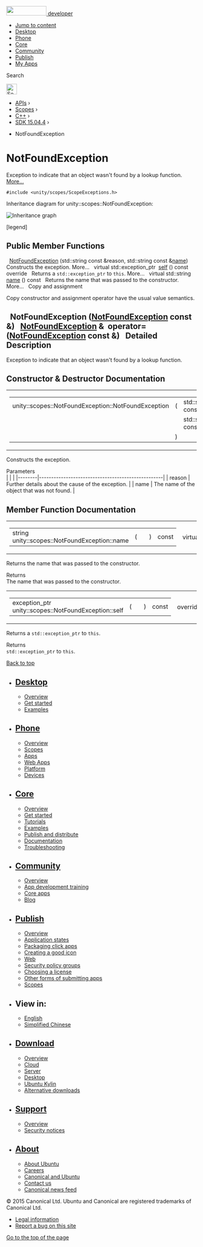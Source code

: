 <a href="https://developer.ubuntu.com/" class="logo-ubuntu"><img src="https://developer.ubuntu.com/assets/sites/ubuntu/latest/u/img/logos/logo-ubuntu-orange.svg" width="106" height="25" /> <span>developer</span></a>

-   [Jump to content](index.html#main-content)
-   [Desktop](https://developer.ubuntu.com/en/desktop/)
-   [Phone](https://developer.ubuntu.com/en/phone/)
-   [Core](https://developer.ubuntu.com/core)
-   [Community](https://developer.ubuntu.com/en/community/)
-   [Publish](https://developer.ubuntu.com/en/publish/)
-   [My Apps](https://myapps.developer.ubuntu.com/)

Search

<img src="https://developer.ubuntu.com/assets/sites/ubuntu/latest/u/img/search-white.svg" alt="Search" height="28" />

-   [APIs](../../../../index.html) ›
-   [Scopes](../../../index.html) ›
-   [C++](../../index.html) ›
-   [SDK 15.04.4](../index.html) ›

<!-- -->

-   NotFoundException

NotFoundException
=================

Exception to indicate that an object wasn't found by a lookup function. [More...](index.html#details)

`#include <unity/scopes/ScopeExceptions.h>`

Inheritance diagram for unity::scopes::NotFoundException:

![Inheritance graph](https://developer.ubuntu.com/static/devportal_uploaded/90474ec5-3dee-4cf5-abb0-a43f072a07c7-api/scopes/cpp/sdk-15.04.4/unity.scopes.NotFoundException/classunity_1_1scopes_1_1_not_found_exception__inherit__graph.png)

<span class="legend">\[legend\]</span>

<span id="pub-methods"></span> Public Member Functions
------------------------------------------------------

 
<a href="index.html#adcda23015482c9a3fd7d7890ab152b9f" class="el">NotFoundException</a> (std::string const &reason, std::string const &<a href="index.html#a7a27983f2cfa8034f2dccb67a996730b" class="el">name</a>)
 
Constructs the exception. More...
 
virtual std::exception\_ptr 
<a href="index.html#a649bfe3375d8e276394a73c07908411d" class="el">self</a> () const override
 
Returns a `std::exception_ptr` to `this`. More...
 
virtual std::string 
<a href="index.html#a7a27983f2cfa8034f2dccb67a996730b" class="el">name</a> () const
 
Returns the name that was passed to the constructor. More...
 
Copy and assignment

Copy constructor and assignment operator have the usual value semantics.

<span id="a4d2e1c742216f117a0fb1cccf1f3c888" class="anchor"></span>  
**NotFoundException** (<a href="index.html" class="el">NotFoundException</a> const &)
 
<span id="a72645a19ae6ac64dfecba4bcb0a9dcbe" class="anchor"></span> <a href="index.html" class="el">NotFoundException</a> & 
**operator=** (<a href="index.html" class="el">NotFoundException</a> const &)
 
<span id="details"></span>
Detailed Description
--------------------

Exception to indicate that an object wasn't found by a lookup function.

Constructor & Destructor Documentation
--------------------------------------

<span id="adcda23015482c9a3fd7d7890ab152b9f" class="anchor"></span>
<table>
<colgroup>
<col width="50%" />
<col width="50%" />
</colgroup>
<tbody>
<tr class="odd">
<td><table>
<tbody>
<tr class="odd">
<td>unity::scopes::NotFoundException::NotFoundException</td>
<td>(</td>
<td>std::string const &amp; </td>
<td><em>reason</em>,</td>
</tr>
<tr class="even">
<td></td>
<td></td>
<td>std::string const &amp; </td>
<td><em>name</em> </td>
</tr>
<tr class="odd">
<td></td>
<td>)</td>
<td></td>
<td></td>
</tr>
</tbody>
</table></td>
<td><span class="mlabels"><span class="mlabel">explicit</span></span></td>
</tr>
</tbody>
</table>

Constructs the exception.

Parameters  
|        |                                                   |
|--------|---------------------------------------------------|
| reason | Further details about the cause of the exception. |
| name   | The name of the object that was not found.        |

Member Function Documentation
-----------------------------

<span id="a7a27983f2cfa8034f2dccb67a996730b" class="anchor"></span>
<table>
<colgroup>
<col width="50%" />
<col width="50%" />
</colgroup>
<tbody>
<tr class="odd">
<td><table>
<tbody>
<tr class="odd">
<td>string unity::scopes::NotFoundException::name</td>
<td>(</td>
<td></td>
<td>)</td>
<td>const</td>
</tr>
</tbody>
</table></td>
<td><span class="mlabels"><span class="mlabel">virtual</span></span></td>
</tr>
</tbody>
</table>

Returns the name that was passed to the constructor.

Returns  
The name that was passed to the constructor.

<span id="a649bfe3375d8e276394a73c07908411d" class="anchor"></span>
<table>
<colgroup>
<col width="50%" />
<col width="50%" />
</colgroup>
<tbody>
<tr class="odd">
<td><table>
<tbody>
<tr class="odd">
<td>exception_ptr unity::scopes::NotFoundException::self</td>
<td>(</td>
<td></td>
<td>)</td>
<td>const</td>
</tr>
</tbody>
</table></td>
<td><span class="mlabels"><span class="mlabel">override</span><span class="mlabel">virtual</span></span></td>
</tr>
</tbody>
</table>

Returns a `std::exception_ptr` to `this`.

Returns  
`std::exception_ptr` to `this`.

[Back to top](index.html#)

-   [Desktop](https://developer.ubuntu.com/en/desktop/)
    ---------------------------------------------------

    -   [Overview](https://developer.ubuntu.com/en/desktop/)
    -   [Get started](http://snapcraft.io/?utm_source=developer.ubuntu.com&utm_medium=devportal&utm_term=snaps%20snapcraft%20desktop&utm_content=menu&utm_campaign=duc_snappers)
    -   [Examples](https://github.com/ubuntu/snappy-playpen)

-   [Phone](https://developer.ubuntu.com/en/phone/)
    -----------------------------------------------

    -   [Overview](https://developer.ubuntu.com/en/phone/)
    -   [Scopes](https://developer.ubuntu.com/en/phone/scopes/)
    -   [Apps](https://developer.ubuntu.com/en/phone/apps/)
    -   [Web Apps](https://developer.ubuntu.com/en/phone/web/)
    -   [Platform](https://developer.ubuntu.com/en/phone/platform/)
    -   [Devices](https://developer.ubuntu.com/en/phone/devices/)

-   [Core](https://developer.ubuntu.com/core)
    -----------------------------------------

    -   [Overview](https://developer.ubuntu.com/core)
    -   [Get started](https://developer.ubuntu.com/core/get-started)
    -   [Tutorials](https://developer.ubuntu.com/core/tutorials)
    -   [Examples](https://developer.ubuntu.com/core/examples)
    -   [Publish and distribute](https://developer.ubuntu.com/core/publish-and-distribute)
    -   [Documentation](https://developer.ubuntu.com/core/documentation)
    -   [Troubleshooting](https://developer.ubuntu.com/core/troubleshooting)

-   [Community](https://developer.ubuntu.com/en/community/)
    -------------------------------------------------------

    -   [Overview](https://developer.ubuntu.com/en/community/)
    -   [App development training](https://developer.ubuntu.com/en/community/training/)
    -   [Core apps](https://developer.ubuntu.com/en/community/core-apps/)
    -   [Blog](https://developer.ubuntu.com/en/community/blog/)

-   [Publish](https://developer.ubuntu.com/en/publish/)
    ---------------------------------------------------

    -   [Overview](https://developer.ubuntu.com/en/publish/)
    -   [Application states](https://developer.ubuntu.com/en/publish/application-states/)
    -   [Packaging click apps](https://developer.ubuntu.com/en/publish/packaging-click-apps/)
    -   [Creating a good icon](https://developer.ubuntu.com/en/publish/creating-a-good-icon/)
    -   [Web](https://developer.ubuntu.com/en/publish/web/)
    -   [Security policy groups](https://developer.ubuntu.com/en/publish/security-policy-groups/)
    -   [Choosing a license](https://developer.ubuntu.com/en/publish/choosing-a-license/)
    -   [Other forms of submitting apps](https://developer.ubuntu.com/en/publish/other-forms-of-submitting-apps/)
    -   [Scopes](https://developer.ubuntu.com/en/publish/scopes/)

-   View in:
    --------

    -   [English](index.html "Change to language: English")
    -   [Simplified Chinese](index.html "Change to language: Simplified Chinese")

-   [Download](http://ubuntu.com/download/)
    ---------------------------------------

    -   [Overview](http://ubuntu.com/download)
    -   [Cloud](http://ubuntu.com/download/cloud)
    -   [Server](http://ubuntu.com/download/server)
    -   [Desktop](http://ubuntu.com/download/desktop)
    -   [Ubuntu Kylin](http://ubuntu.com/download/ubuntu-kylin)
    -   [Alternative downloads](http://ubuntu.com/download/alternative-downloads)

-   [Support](http://ubuntu.com/support/)
    -------------------------------------

    -   [Overview](http://ubuntu.com/support)
    -   [Security notices](http://www.ubuntu.com/usn/)

-   [About](http://ubuntu.com/about/)
    ---------------------------------

    -   [About Ubuntu](http://ubuntu.com/about/about-ubuntu)
    -   [Careers](http://www.canonical.com/careers)
    -   [Canonical and Ubuntu](http://ubuntu.com/about/canonical-and-ubuntu)
    -   [Contact us](http://ubuntu.com/about/contact-us)
    -   [Canonical news feed](http://insights.ubuntu.com/feed/)

© 2015 Canonical Ltd. Ubuntu and Canonical are registered trademarks of Canonical Ltd.

-   [Legal information](http://www.ubuntu.com/legal)
-   [Report a bug on this site](https://bugs.launchpad.net/developer-ubuntu-com/)

<span class="accessibility-aid">[Go to the top of the page](index.html#)</span>
